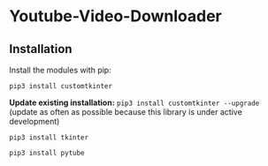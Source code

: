 # Youtube-Video-Downloader

## Installation
Install the modules with pip:
```
pip3 install customtkinter
```
**Update existing installation:** ```pip3 install customtkinter --upgrade```\
(update as often as possible because this library is under active development)

```
pip3 install tkinter
```

```
pip3 install pytube
```

